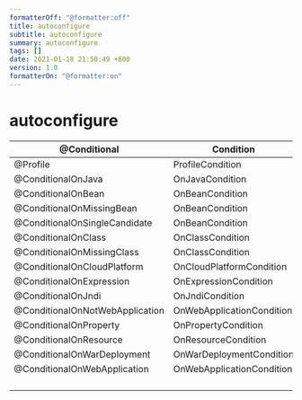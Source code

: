 ```yaml
---
formatterOff: "@formatter:off"
title: autoconfigure 
subtitle: autoconfigure 
summary: autoconfigure 
tags: [] 
date: 2021-01-18 21:50:49 +800 
version: 1.0
formatterOn: "@formatter:on"
---
```


# autoconfigure

| @Conditional                    | Condition                 |      |
| ------------------------------- | ------------------------- | ---- |
| @Profile                        | ProfileCondition          |      |
| @ConditionalOnJava              | OnJavaCondition           |      |
| @ConditionalOnBean              | OnBeanCondition           |      |
| @ConditionalOnMissingBean       | OnBeanCondition           |      |
| @ConditionalOnSingleCandidate   | OnBeanCondition           |      |
| @ConditionalOnClass             | OnClassCondition          |      |
| @ConditionalOnMissingClass      | OnClassCondition          |      |
| @ConditionalOnCloudPlatform     | OnCloudPlatformCondition  |      |
| @ConditionalOnExpression        | OnExpressionCondition     |      |
| @ConditionalOnJndi              | OnJndiCondition           |      |
| @ConditionalOnNotWebApplication | OnWebApplicationCondition |      |
| @ConditionalOnProperty          | OnPropertyCondition       |      |
| @ConditionalOnResource          | OnResourceCondition       |      |
| @ConditionalOnWarDeployment     | OnWarDeploymentCondition  |      |
| @ConditionalOnWebApplication     | OnWebApplicationCondition |      |
|                                 |                           |      |
|                                 |                           |      |
|                                 |                           |      |
|                                 |                           |      |

